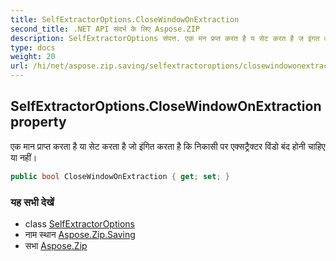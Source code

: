```yaml
---
title: SelfExtractorOptions.CloseWindowOnExtraction
second_title: .NET API संदर्भ के लिए Aspose.ZIP
description: SelfExtractorOptions संपत्त. एक मन प्रप्त करत है य सेट करत है ज इंगत करत है क नकस पर एक्सट्रैक्टर वंड बंद हन चहए य नहं
type: docs
weight: 20
url: /hi/net/aspose.zip.saving/selfextractoroptions/closewindowonextraction/
---
```

## SelfExtractorOptions.CloseWindowOnExtraction property

एक मान प्राप्त करता है या सेट करता है जो इंगित करता है कि निकासी पर एक्सट्रैक्टर विंडो बंद होनी चाहिए या नहीं।

```csharp
public bool CloseWindowOnExtraction { get; set; }
```

### यह सभी देखें

* class [SelfExtractorOptions](../)
* नाम स्थान [Aspose.Zip.Saving](../../selfextractoroptions/)
* सभा [Aspose.Zip](../../../)


